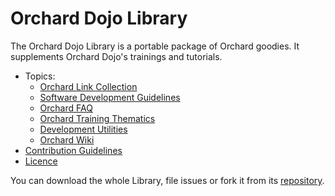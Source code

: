 # Orchard Dojo Library



The Orchard Dojo Library is a portable package of Orchard goodies. It supplements Orchard Dojo's trainings and tutorials.

- Topics:
	- [Orchard Link Collection](LinkCollection)
	- [Software Development Guidelines](DevelopmentGuidelines/)
	- [Orchard FAQ](Faq/)
	- [Orchard Training Thematics](Training/Thematics/)
	- [Development Utilities](Utilities/)
	- [Orchard Wiki](Wiki/)
- [Contribution Guidelines](ContributionGuideLines)
- [Licence](Licence)

You can download the whole Library, file issues or fork it from its [repository](http://source.lombiq.com/orchard-dojo-library).